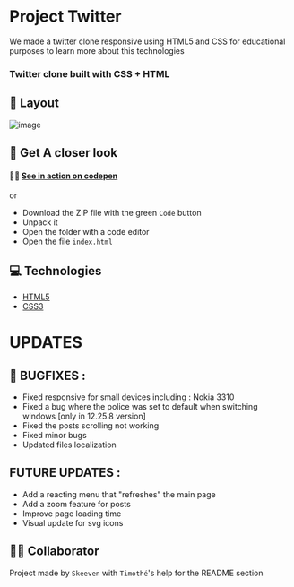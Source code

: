 # Project Twitter
We made a twitter clone responsive using HTML5 and CSS for educational purposes to learn more about this technologies

### Twitter clone built with CSS + HTML

## 🎴 Layout
![image](https://user-images.githubusercontent.com/91453728/142189521-9a4051ae-bc24-4438-973b-f75b7612ec2b.png)

## 👀 Get A closer look

#### 🚀🔥 [See in action on codepen](https://codepen.io/timothecdgp/pen/JjywLgJ)
or
* Download the ZIP file with the green `Code` button
* Unpack it
* Open the folder with a code editor
* Open the file `index.html`


## 💻 Technologies
- [HTML5](https://www.w3schools.com/html/)
- [CSS3](https://www.w3schools.com/css/)


# UPDATES
## 🔧 BUGFIXES :
* Fixed responsive for small devices including : Nokia 3310
* Fixed a bug where the police was set to default when switching windows [only in 12.25.8 version]
* Fixed the posts scrolling not working
* Fixed minor bugs
* Updated files localization

## FUTURE UPDATES :
* Add a reacting menu that "refreshes" the main page
* Add a zoom feature for posts
* Improve page loading time
* Visual update for svg icons

## 🙍‍♂️ Collaborator
Project made by 
`Skeeven` with `Timothé`'s help for the README section  


